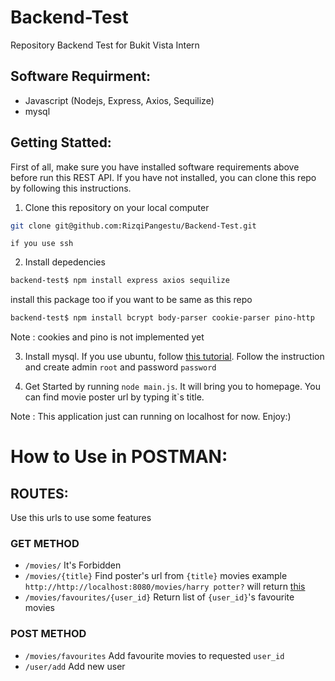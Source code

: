 # Backend-Test
Repository Backend Test for Bukit Vista Intern

## Software Requirment:
- Javascript (Nodejs, Express, Axios, Sequilize)
- mysql

## Getting Statted:
First of all, make sure you have installed software requirements above before run this REST API. If you have not installed, you can clone this repo by following this instructions.
1. Clone this repository on your local computer
```bash
git clone git@github.com:RizqiPangestu/Backend-Test.git
```
    if you use ssh

2. Install depedencies
```bash
backend-test$ npm install express axios sequilize
```
install this package too if you want to be same as this repo
```bash
backend-test$ npm install bcrypt body-parser cookie-parser pino-http
```
Note : cookies and pino is not implemented yet

3. Install mysql. If you use ubuntu, follow [this tutorial](https://www.digitalocean.com/community/tutorials/how-to-install-mysql-on-ubuntu-20-04). Follow the instruction and create admin `root` and password `password`

4. Get Started by running `node main.js`. It will bring you to homepage. You can find movie poster url by typing it`s title.


Note : This application just can running on localhost for now. Enjoy:)

# How to Use in POSTMAN:
## ROUTES:
Use this urls to use some features

### GET METHOD
- `/movies/` It's Forbidden
- `/movies/{title}` Find poster's url from `{title}` movies
example `http://http://localhost:8080/movies/harry potter?` will return [this](https://m.media-amazon.com/images/M/MV5BMGVmMWNiMDktYjQ0Mi00MWIxLTk0N2UtN2ZlYTdkN2IzNDNlXkEyXkFqcGdeQXVyODE5NzE3OTE@._V1_SX300.jpg)
- `/movies/favourites/{user_id}` Return list of `{user_id}`'s favourite movies

### POST METHOD
- `/movies/favourites` Add favourite movies to requested `user_id`
- `/user/add` Add new user